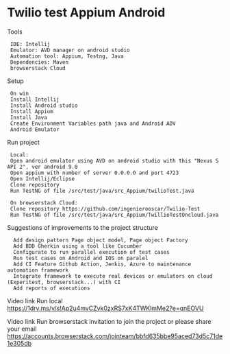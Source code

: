 # Twilio test Appium Android

Tools

     IDE: Intellij
     Emulator: AVD manager on android studio
     Automation tool: Appium, Testng, Java
     Dependencies: Maven
     browserstack Cloud
     
     
Setup

     On win
     Install Intellij
     Install Android studio
     Install Appium
     Install Java 
     Create Environment Variables path java and Android ADV
     Android Emulator
     
     
Run project
     
     Local:
     Open android emulator using AVD on android studio with this "Nexus S API 2", ver android 9.0
     Open appium with number of server 0.0.0.0 and port 4723
     Open Intellij/Eclipse
     Clone repository
     Run TestNG of file /src/test/java/src_Appium/twilioTest.java
     
     On browserstack Cloud:
     Clone repository https://github.com/ingenierooscar/Twilio-Test
     Run TestNG of file /src/test/java/src_Appium/TwillioTestOncloud.java
     
     
  Suggestions of improvements to the project structure
  
      Add design pattern Page object model, Page object Factory
      Add BDD Gherkin using a tool like Cucumber
      Configurate to run parallel execution of test cases
      Run test cases on Android and IOS on paralel
      Add CI Feature Github Action, Jenkis, Azure to maintenance automation framework
      Integrate framework to execute real devices or emulators on cloud (Experitest, browserstack...) with CI
      Add reports of executions
      
 
Video link Run local
     https://1drv.ms/v/s!Ap2u4mvCZvk0zxRS7xK4TWKlmMe2?e=qnEOVU

Video link Run browserstack invitation to join the project or please share your email
https://accounts.browserstack.com/jointeam/bbfd635bbe95aced73d5c71de1e305db
         

